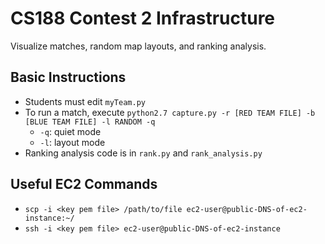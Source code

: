 # CS188 Contest 2 Infrastructure

Visualize matches, random map layouts, and ranking analysis.

## Basic Instructions
- Students must edit `myTeam.py`
- To run a match, execute `python2.7 capture.py -r [RED TEAM FILE] -b [BLUE TEAM FILE] -l RANDOM -q`
    - `-q`: quiet mode
    - `-l`: layout mode
- Ranking analysis code is in `rank.py` and `rank_analysis.py`

## Useful EC2 Commands
- `scp -i <key pem file> /path/to/file ec2-user@public-DNS-of-ec2-instance:~/`
- `ssh -i <key pem file> ec2-user@public-DNS-of-ec2-instance`
